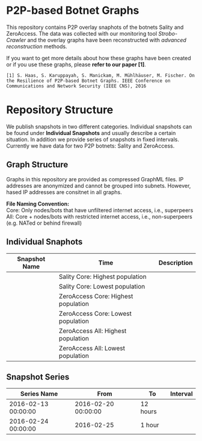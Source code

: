 # P2P-based Botnet Graphs
This repository contains P2P overlay snaphots of the botnets Sality and ZeroAccess. The data was collected with our monitoring tool *Strobo-Crawler* and the overlay graphs have been reconstructed with *advanced reconstruction* methods.

If you want to get more details about how these graphs have been created or if you use these graphs, please **refer to our paper [1]**.

```
[1] S. Haas, S. Karuppayah, S. Manickam, M. Mühlhäuser, M. Fischer. On the Resilience of P2P-based Botnet Graphs. IEEE Conference on Communications and Network Security (IEEE CNS), 2016
```

# Repository Structure
We publish snapshots in two different categories. Individual snapshots can be found under **Individual Snapshots** and usually describe a certain situation. In addition we provide series of snapshots in fixed intervals.
Currently we have data for two P2P botnets: Sality and ZeroAccess.
## Graph Structure
Graphs in this repository are provided as compressed GraphML files. IP addresses are anonymized and cannot be grouped into subnets. However, hased IP addresses are consitnet in all graphs.

**File Naming Convention:**  
Core: Only nodes/bots that have unfiltered internet access, i.e., superpeers  
All: Core + nodes/bots with restricted internet access, i.e., non-superpeers (e.g. NATed or behind firewall)

## Individual Snaphots
Snapshot Name | Time | Description
-------------------|--------|-----------------
 | | Sality Core: Highest population
 | | Sality Core: Lowest population
 | | ZeroAccess Core: Highest population
 | | ZeroAccess Core: Lowest population
 | | ZeroAccess All: Highest population
 | | ZeroAccess All: Lowest population
 
## Snapshot Series
Series Name | From | To | Interval
------------------|---------|-----|------------
 | 2016-02-13 00:00:00 |2016-02-20 00:00:00 | 12 hours
 | 2016-02-24 00:00:00 | 2016-02-25 | 1 hour

